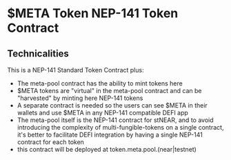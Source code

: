 # $META Token NEP-141 Token Contract

## Technicalities

This is a NEP-141 Standard Token Contract plus:

* The meta-pool contract has the ability to mint tokens here
* $META tokens are "virtual" in the meta-pool contract and can be "harvested" by minting here NEP-141 tokens
* A separate contract is needed so the users can see $META in their wallets and use $META in any NEP-141 compatible DEFI app
* The meta-pool itself is the NEP-141 contract for stNEAR, and to avoid introducing the complexity of multi-fungible-tokens on a single contract, it's better to facilitate DEFI integration by having a single NEP-141 contract for each token
* this contract will be deployed at token.meta.pool.(near|testnet)


